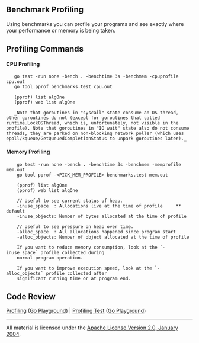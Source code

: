## Benchmark Profiling

Using benchmarks you can profile your programs and see exactly where your performance or memory is being taken.

## Profiling Commands

#### CPU Profiling
```
   go test -run none -bench . -benchtime 3s -benchmem -cpuprofile cpu.out
   go tool pprof benchmarks.test cpu.out
   
   (pprof) list algOne
   (pprof) web list algOne

   _Note that goroutines in "syscall" state consume an OS thread, other goroutines do not (except for goroutines that called runtime.LockOSThread, which is, unfortunately, not visible in the profile). Note that goroutines in "IO wait" state also do not consume threads, they are parked on non-blocking network poller (which uses epoll/kqueue/GetQueuedCompletionStatus to unpark goroutines later)._
```

#### Memory Profiling
```
    go test -run none -bench . -benchtime 3s -benchmem -memprofile mem.out
    go tool pprof -<PICK_MEM_PROFILE> benchmarks.test mem.out

    (pprof) list algOne
    (pprof) web list algOne

    // Useful to see current status of heap.
	-inuse_space  : Allocations live at the time of profile  	** default
	-inuse_objects: Number of bytes allocated at the time of profile

	// Useful to see pressure on heap over time.
	-alloc_space  : All allocations happened since program start
	-alloc_objects: Number of object allocated at the time of profile

	If you want to reduce memory consumption, look at the `-inuse_space` profile collected during
    normal program operation.
	
	If you want to improve execution speed, look at the `-alloc_objects` profile collected after
    significant running time or at program end.
```

## Code Review

[Profiling](stream.go) ([Go Playground](https://play.golang.org/p/n_SzF4Cer4)) | 
[Profiling Test](stream_test.go) ([Go Playground](https://play.golang.org/p/TnXrxJVfLV))
___
All material is licensed under the [Apache License Version 2.0, January 2004](http://www.apache.org/licenses/LICENSE-2.0).
